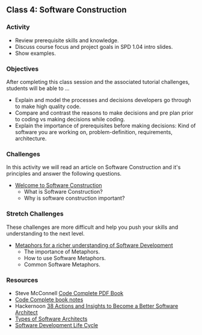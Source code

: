 ## Class 4: Software Construction

### Activity
- Review prerequisite skills and knowledge.
- Discuss course focus and project goals in SPD 1.04 intro slides.
- Show examples. 

### Objectives
After completing this class session and the associated tutorial challenges, students will be able to ...
- Explain and model the processes and decisions developers go through to make high quality code.
- Compare and contrast the reasons to make decisions and pre plan prior to coding vs making decisions while coding.
- Explain the importance of prerequisites before making decisions: Kind of software you are working on, problem-definition, requirements, architecture.

### Challenges
In this activity we will read an article on Software Construction and it's principles and answer the following questions.
- [Welcome to Software Construction](https://medium.com/@crossphd/code-complete-review-chapter-1-welcome-to-software-construction-3284e15b0a4)
    - What is Software Construction?
    - Why is software construction important?

### Stretch Challenges
These challenges are more difficult and help you push your skills and understanding to the next level. 
- [Metaphors for a richer understanding of Software Development](https://medium.com/@crossphd/code-complete-review-ch-2-metaphors-for-a-richer-understanding-of-software-development-bdc89ca34677)
    - The importance of Metaphors.
    - How to use Software Metaphors.
    - Common Software Metaphors. 

### Resources
-  Steve McConnell [Code Complete PDF Book](http://aroma.vn/web/wp-content/uploads/2016/11/code-complete-2nd-edition-v413hav.pdf) 
- [Code Complete book notes](https://github.com/mgp/book-notes/blob/master/code-complete.markdown)
- Hackernoon [38 Actions and Insights to Become a Better Software Architect](https://hackernoon.com/38-actions-and-insights-to-become-a-better-software-architect-f135e2de9a1b)
- [Types of Software Architects](https://medium.com/@nvashanin/types-of-software-architects-aa03e359d192)
- [Software Development Life Cycle](https://medium.com/@testautomation/software-development-life-cycle-65f7dd67c8de)
